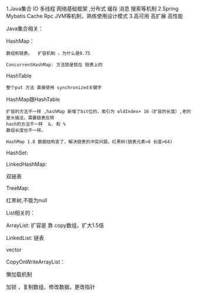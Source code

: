 

1.Java集合 IO 多线程 网络基础框架  ,分布式 缓存 消息 搜索等机制
2.Spring Mybatis Cache Rpc JVM等机制，熟练使用设计模式
3.高可用 高扩展  高性能 


Java集合相关：

HashMap：

	数组和链表。  扩容机制 ，为什么是0.75

	ConcurrentHashMap: 方法锁是锁在 链表上的

HashTable

	整个put 方法 直接使用 synchronized关键字


HashMap跟HashTable

	扩容的方法不一样 ,hashMap 新增了bit位的，索引为 oldIndex+ 16（扩容的长度）,老的是头插法，需要链表反转
	hash的方法不一样  &. 和 %
	数组长度也不一样。

	HashMap 1.8 数据结构变了，解决链表的冲突问题。红黑树(链表元素>8 长度>64)

HashSet:

LinkedHashMap:

双链表

TreeMap:

红黑树,不能为null


List相关的：

ArrayList:  扩容是 靠 copy数组，扩大1.5倍

LinkedList: 链表

vector

CopyOnWriteArrayList：

懒加载机制

加锁 ，复制数组，修改数据，更改指针


